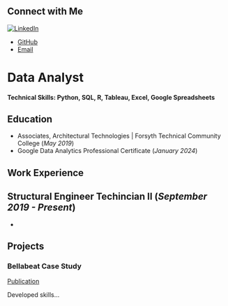 ## Connect with Me

[<img src="https://img.shields.io/badge/LinkedIn-nicholas-voris-blue?logo=linkedin&style=flat-square" alt="LinkedIn" />](https://www.linkedin.com/in/nicholas-voris/)

- [GitHub](https://github.com/NicholasVoris)
- [Email](mailto:nicholasgvoris@gmail.com)

# Data Analyst

#### Technical Skills: Python, SQL, R, Tableau, Excel, Google Spreadsheets

## Education
- Associates, Architectural Technologies | Forsyth Technical Community College (_May 2019_)								       		
- Google Data Analytics Professional Certificate (_January 2024_)	 			        		

## Work Experience
**Structural Engineer Techincian II (_September 2019 - Present_)**
- 
- 

## Projects
### Bellabeat Case Study
[Publication](https://www.kaggle.com/code/nickvoris/bellabeat-case-study/notebook)

Developed skills...

